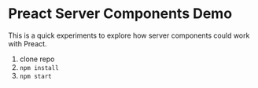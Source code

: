# Preact Server Components Demo

This is a quick experiments to explore how server components could work with Preact.

1. clone repo
2. `npm install`
3. `npm start`